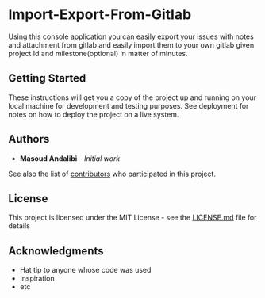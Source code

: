 
# Import-Export-From-Gitlab

Using this console application you can easily export your issues with notes and attachment from gitlab and easily import them to your own gitlab given project Id and milestone(optional) in matter of minutes.

## Getting Started

These instructions will get you a copy of the project up and running on your local machine for development and testing purposes. See deployment for notes on how to deploy the project on a live system.

## Authors

* **Masoud Andalibi** - *Initial work* 

See also the list of [contributors](https://github.com/your/project/contributors) who participated in this project.

## License

This project is licensed under the MIT License - see the [LICENSE.md](LICENSE.md) file for details

## Acknowledgments

* Hat tip to anyone whose code was used
* Inspiration
* etc
